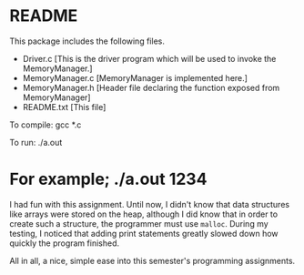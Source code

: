 README
======

This package includes the following files.

- Driver.c [This is the driver program which will be used to invoke the MemoryManager.]
- MemoryManager.c [MemoryManager is implemented here.]
- MemoryManager.h [Header file declaring the function exposed from MemoryManager]
- README.txt [This file]

To compile:
    gcc *.c

To run:
    ./a.out <seed>

For example;
    ./a.out 1234
=====

I had fun with this assignment. Until now, I didn't know that data structures like arrays were stored on the heap,
although I did know that in order to create such a structure, the programmer must use `malloc`. During my testing,
I noticed that adding print statements greatly slowed down how quickly the program finished.

All in all, a nice, simple ease into this semester's programming assignments.

